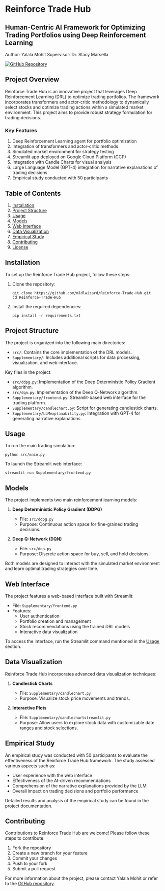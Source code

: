 # Reinforce Trade Hub

## Human-Centric AI Framework for Optimizing Trading Portfolios using Deep Reinforcement Learning

Author: Yalala Mohit
Supervisor: Dr. Stacy Marsella

[![GitHub Repository](https://img.shields.io/badge/github-mldlwizard/Reinforce--Trade--Hub-blue.svg)](https://github.com/mldlwizard/Reinforce-Trade-Hub)

## Project Overview

Reinforce Trade Hub is an innovative project that leverages Deep Reinforcement Learning (DRL) to optimize trading portfolios. The framework incorporates transformers and actor-critic methodology to dynamically select stocks and optimize trading actions within a simulated market environment. This project aims to provide robust strategy formulation for trading decisions.

### Key Features

1. Deep Reinforcement Learning agent for portfolio optimization
2. Integration of transformers and actor-critic methods
3. Simulated market environment for strategy testing
4. Streamlit app deployed on Google Cloud Platform (GCP)
5. Integration with Candle Charts for visual analysis
6. Large Language Model (GPT-4) integration for narrative explanations of trading decisions
7. Empirical study conducted with 50 participants

## Table of Contents

1. [Installation](#installation)
2. [Project Structure](#project-structure)
3. [Usage](#usage)
4. [Models](#models)
5. [Web Interface](#web-interface)
6. [Data Visualization](#data-visualization)
7. [Empirical Study](#empirical-study)
8. [Contributing](#contributing)
9. [License](#license)

## Installation

To set up the Reinforce Trade Hub project, follow these steps:

1. Clone the repository:
   ```
   git clone https://github.com/mldlwizard/Reinforce-Trade-Hub.git
   cd Reinforce-Trade-Hub
   ```

2. Install the required dependencies:
   ```
   pip install -r requirements.txt
   ```

## Project Structure

The project is organized into the following main directories:

- `src/`: Contains the core implementation of the DRL models.
- `Supplementary/`: Includes additional scripts for data processing, visualization, and web interface.

Key files in the project:

- `src/ddpg.py`: Implementation of the Deep Deterministic Policy Gradient algorithm.
- `src/dqn.py`: Implementation of the Deep Q-Network algorithm.
- `Supplementary/frontend.py`: Streamlit-based web interface for the trading platform.
- `Supplementary/candlechart.py`: Script for generating candlestick charts.
- `Supplementary/LLMexplanability.py`: Integration with GPT-4 for generating narrative explanations.

## Usage

To run the main trading simulation:

```
python src/main.py
```

To launch the Streamlit web interface:

```
streamlit run Supplementary/frontend.py
```

## Models

The project implements two main reinforcement learning models:

1. **Deep Deterministic Policy Gradient (DDPG)**
   - File: `src/ddpg.py`
   - Purpose: Continuous action space for fine-grained trading decisions.

2. **Deep Q-Network (DQN)**
   - File: `src/dqn.py`
   - Purpose: Discrete action space for buy, sell, and hold decisions.

Both models are designed to interact with the simulated market environment and learn optimal trading strategies over time.

## Web Interface

The project features a web-based interface built with Streamlit:

- File: `Supplementary/frontend.py`
- Features:
  - User authentication
  - Portfolio creation and management
  - Stock recommendations using the trained DRL models
  - Interactive data visualization

To access the interface, run the Streamlit command mentioned in the [Usage](#usage) section.

## Data Visualization

Reinforce Trade Hub incorporates advanced data visualization techniques:

1. **Candlestick Charts**
   - File: `Supplementary/candlechart.py`
   - Purpose: Visualize stock price movements and trends.

2. **Interactive Plots**
   - File: `Supplementary/candlechartstreamlit.py`
   - Purpose: Allow users to explore stock data with customizable date ranges and stock selections.

## Empirical Study

An empirical study was conducted with 50 participants to evaluate the effectiveness of the Reinforce Trade Hub framework. The study assessed various aspects such as:

- User experience with the web interface
- Effectiveness of the AI-driven recommendations
- Comprehension of the narrative explanations provided by the LLM
- Overall impact on trading decisions and portfolio performance

Detailed results and analysis of the empirical study can be found in the project documentation.

## Contributing

Contributions to Reinforce Trade Hub are welcome! Please follow these steps to contribute:

1. Fork the repository
2. Create a new branch for your feature
3. Commit your changes
4. Push to your fork
5. Submit a pull request


For more information about the project, please contact Yalala Mohit or refer to the [GitHub repository](https://github.com/mldlwizard/Reinforce-Trade-Hub).

